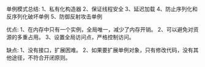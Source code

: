 单例模式总结:
1、私有化构造器
2、保证线程安全
3、延迟加载
4、防止序列化和反序列化破坏单例
5、防御反射攻击单例

优点:
1、在内存中只有一个实例，全局唯一，减少了内存开销。
2、可以避免对资源的多重占用。
3、设置全局访问点，严格控制访问。

缺点:
1、没有接口，扩展困难。
2、如果要扩展单例对象，只有修改代码，没有其他途径，不符合开闭原则。